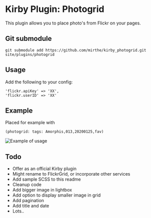 # Kirby Plugin: Photogrid

This plugin allows you to place photo's from Flickr on your pages.

## Git submodule

```
git submodule add https://github.com/mirthe/kirby_photogrid.git site/plugins/photogrid
```

## Usage

Add the following to your config:

    'flickr.apiKey' => 'XX',
    'flickr.userID' => 'XX'

## Example 

Placed for example with 

    (photogrid: tags: Amorphis,013,20200125,fav)

<img src="https://github.com/mirthe/kirby_photogrid/blob/4ce378bed479711b283bd766764f97f2895c5a36/example.png" alt="Example of usage">

## Todo

- Offer as an official Kirby plugin
- Might rename to FlickrGrid, or incorporate other services
- Add sample SCSS to this readme
- Cleanup code
- Add bigger image in lightbox
- Add option to display smaller image in grid
- Add pagination
- Add title and date
- Lots..
